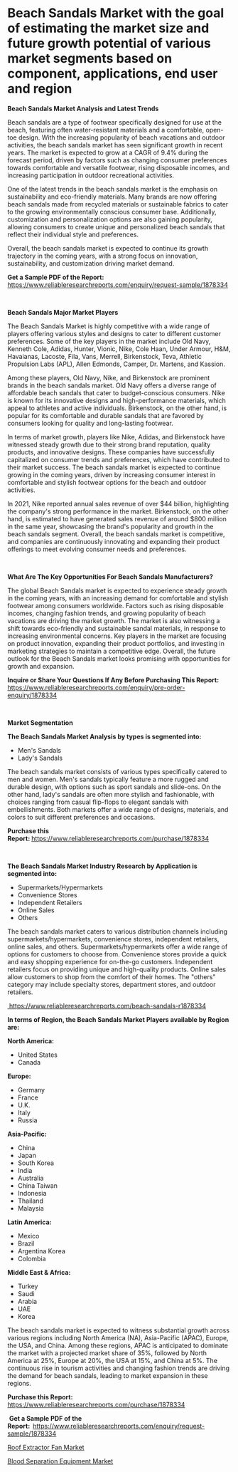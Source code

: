 <p><h1>Beach Sandals Market with the goal of estimating the market size and future growth potential of various market segments based on component, applications, end user and region</h1></p><p><strong>Beach Sandals Market Analysis and Latest Trends</strong></p>
<p><p>Beach sandals are a type of footwear specifically designed for use at the beach, featuring often water-resistant materials and a comfortable, open-toe design. With the increasing popularity of beach vacations and outdoor activities, the beach sandals market has seen significant growth in recent years. The market is expected to grow at a CAGR of 9.4% during the forecast period, driven by factors such as changing consumer preferences towards comfortable and versatile footwear, rising disposable incomes, and increasing participation in outdoor recreational activities.</p><p>One of the latest trends in the beach sandals market is the emphasis on sustainability and eco-friendly materials. Many brands are now offering beach sandals made from recycled materials or sustainable fabrics to cater to the growing environmentally conscious consumer base. Additionally, customization and personalization options are also gaining popularity, allowing consumers to create unique and personalized beach sandals that reflect their individual style and preferences.</p><p>Overall, the beach sandals market is expected to continue its growth trajectory in the coming years, with a strong focus on innovation, sustainability, and customization driving market demand.</p></p>
<p><strong>Get a Sample PDF of the Report:&nbsp;</strong> <a href="https://www.reliableresearchreports.com/enquiry/request-sample/1878334">https://www.reliableresearchreports.com/enquiry/request-sample/1878334</a></p>
<p>&nbsp;</p>
<p><strong>Beach Sandals Major Market Players</strong></p>
<p><p>The Beach Sandals Market is highly competitive with a wide range of players offering various styles and designs to cater to different customer preferences. Some of the key players in the market include Old Navy, Kenneth Cole, Adidas, Hunter, Vionic, Nike, Cole Haan, Under Armour, H&M, Havaianas, Lacoste, Fila, Vans, Merrell, Birkenstock, Teva, Athletic Propulsion Labs (APL), Allen Edmonds, Camper, Dr. Martens, and Kassion.</p><p>Among these players, Old Navy, Nike, and Birkenstock are prominent brands in the beach sandals market. Old Navy offers a diverse range of affordable beach sandals that cater to budget-conscious consumers. Nike is known for its innovative designs and high-performance materials, which appeal to athletes and active individuals. Birkenstock, on the other hand, is popular for its comfortable and durable sandals that are favored by consumers looking for quality and long-lasting footwear.</p><p>In terms of market growth, players like Nike, Adidas, and Birkenstock have witnessed steady growth due to their strong brand reputation, quality products, and innovative designs. These companies have successfully capitalized on consumer trends and preferences, which have contributed to their market success. The beach sandals market is expected to continue growing in the coming years, driven by increasing consumer interest in comfortable and stylish footwear options for the beach and outdoor activities.</p><p>In 2021, Nike reported annual sales revenue of over $44 billion, highlighting the company's strong performance in the market. Birkenstock, on the other hand, is estimated to have generated sales revenue of around $800 million in the same year, showcasing the brand's popularity and growth in the beach sandals segment. Overall, the beach sandals market is competitive, and companies are continuously innovating and expanding their product offerings to meet evolving consumer needs and preferences.</p></p>
<p>&nbsp;</p>
<p><strong>What Are The Key Opportunities For Beach Sandals Manufacturers?</strong></p>
<p><p>The global Beach Sandals market is expected to experience steady growth in the coming years, with an increasing demand for comfortable and stylish footwear among consumers worldwide. Factors such as rising disposable incomes, changing fashion trends, and growing popularity of beach vacations are driving the market growth. The market is also witnessing a shift towards eco-friendly and sustainable sandal materials, in response to increasing environmental concerns. Key players in the market are focusing on product innovation, expanding their product portfolios, and investing in marketing strategies to maintain a competitive edge. Overall, the future outlook for the Beach Sandals market looks promising with opportunities for growth and expansion.</p></p>
<p><strong>Inquire or Share Your Questions If Any Before Purchasing This Report:</strong> <a href="https://www.reliableresearchreports.com/enquiry/pre-order-enquiry/1878334">https://www.reliableresearchreports.com/enquiry/pre-order-enquiry/1878334</a></p>
<p>&nbsp;</p>
<p><strong>Market Segmentation</strong></p>
<p><strong>The Beach Sandals Market Analysis by types is segmented into:</strong></p>
<p><ul><li>Men's Sandals</li><li>Lady's Sandals</li></ul></p>
<p><p>The beach sandals market consists of various types specifically catered to men and women. Men's sandals typically feature a more rugged and durable design, with options such as sport sandals and slide-ons. On the other hand, lady's sandals are often more stylish and fashionable, with choices ranging from casual flip-flops to elegant sandals with embellishments. Both markets offer a wide range of designs, materials, and colors to suit different preferences and occasions.</p></p>
<p><strong>Purchase this Report:&nbsp;</strong><a href="https://www.reliableresearchreports.com/purchase/1878334">https://www.reliableresearchreports.com/purchase/1878334</a></p>
<p>&nbsp;</p>
<p><strong>The Beach Sandals Market Industry Research by Application is segmented into:</strong></p>
<p><ul><li>Supermarkets/Hypermarkets</li><li>Convenience Stores</li><li>Independent Retailers</li><li>Online Sales</li><li>Others</li></ul></p>
<p><p>The beach sandals market caters to various distribution channels including supermarkets/hypermarkets, convenience stores, independent retailers, online sales, and others. Supermarkets/hypermarkets offer a wide range of options for customers to choose from. Convenience stores provide a quick and easy shopping experience for on-the-go customers. Independent retailers focus on providing unique and high-quality products. Online sales allow customers to shop from the comfort of their homes. The "others" category may include specialty stores, department stores, and outdoor retailers.</p></p>
<p><a href="https://www.reliableresearchreports.com/beach-sandals-r1878334">&nbsp;https://www.reliableresearchreports.com/beach-sandals-r1878334</a></p>
<p><strong>In terms of Region, the Beach Sandals Market Players available by Region are:</strong></p>
<p>
    <p> <strong> North America: </strong>
        <ul>
            <li>United States</li>
            <li>Canada</li>
        </ul>
        </p> 
    <p> <strong> Europe: </strong>
        <ul>
            <li>Germany</li>
            <li>France</li>
            <li>U.K.</li>
            <li>Italy</li>
            <li>Russia</li>
        </ul>
        </p> 
    <p> <strong> Asia-Pacific: </strong>
        <ul>
            <li>China</li>
            <li>Japan</li>
            <li>South Korea</li>
            <li>India</li>
            <li>Australia</li>
            <li>China Taiwan</li>
            <li>Indonesia</li>
            <li>Thailand</li>
            <li>Malaysia</li>
        </ul>
        </p> 
    <p> <strong> Latin America: </strong>
        <ul>
            <li>Mexico</li>
            <li>Brazil</li>
            <li>Argentina Korea</li>
            <li>Colombia</li>
        </ul>
        </p> 
    <p> <strong> Middle East & Africa: </strong>
        <ul>
            <li>Turkey</li>
            <li>Saudi</li>
            <li>Arabia</li>
            <li>UAE</li>
            <li>Korea</li>
        </ul>
    </p>
    </p>
<p><p>The beach sandals market is expected to witness substantial growth across various regions including North America (NA), Asia-Pacific (APAC), Europe, the USA, and China. Among these regions, APAC is anticipated to dominate the market with a projected market share of 35%, followed by North America at 25%, Europe at 20%, the USA at 15%, and China at 5%. The continuous rise in tourism activities and changing fashion trends are driving the demand for beach sandals, leading to market expansion in these regions.</p></p>
<p><strong>Purchase this Report: </strong><a href="https://www.reliableresearchreports.com/purchase/1878334">https://www.reliableresearchreports.com/purchase/1878334</a></p>
<p>&nbsp;<strong>Get a Sample PDF of the Report:&nbsp;&nbsp;</strong><a href="https://www.reliableresearchreports.com/enquiry/request-sample/1878334">https://www.reliableresearchreports.com/enquiry/request-sample/1878334</a></p>
<p><strong></strong></p>
<p><p><a href="https://view.publitas.com/reportprime-1/roof-extractor-fan-market-share-evolution-and-market-growth-trends-2024-2031/">Roof Extractor Fan Market</a></p><p><a href="https://scarlet-rocket-c63.notion.site/Blood-Separation-Equipment-Market-Size-Market-Outlook-and-Market-Forecast-2024-to-2031-56e4dfb981194369b2f58791d3acd963">Blood Separation Equipment Market</a></p></p>